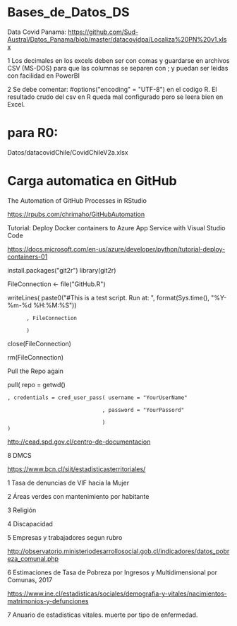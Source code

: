 # Bases_de_Datos_DS

Data Covid Panama:
https://github.com/Sud-Austral/Datos_Panama/blob/master/datacovidpa/Localiza%20PN%20v1.xlsx

1 Los decimales en los excels deben ser con comas y guardarse en archivos CSV (MS-DOS) para que 
las columnas se separen con ; y puedan ser leidas con facilidad en PowerBI

2 Se debe comentar: #options("encoding" = "UTF-8") en el codigo R. El resultado crudo del csv 
en R queda mal configurado pero se leera bien en Excel.

# para R0:

Datos/datacovidChile/CovidChileV2a.xlsx 

# Carga automatica en GitHub

The Automation of GitHub Processes in RStudio

https://rpubs.com/chrimaho/GitHubAutomation

Tutorial: Deploy Docker containers to Azure App Service with Visual Studio Code

https://docs.microsoft.com/en-us/azure/developer/python/tutorial-deploy-containers-01


install.packages("git2r")
library(git2r)

FileConnection <- file("GitHub.R")

writeLines( paste0("#This is a test script. Run at: ", format(Sys.time(), "%Y-%m-%d %H:%M:%S"))

          , FileConnection
          
          )
          
close(FileConnection)

rm(FileConnection)

Pull the Repo again

pull( repo = getwd()

    , credentials = cred_user_pass( username = "YourUserName" 
    
                                  , password = "YourPassord"  
                                  
                                  )                           
    )


<!---
https://rpubs.com/chrimaho/GitHubAutomation
% ![](mongodb.png)
-->
http://cead.spd.gov.cl/centro-de-documentacion

8 DMCS

https://www.bcn.cl/siit/estadisticasterritoriales/

1 Tasa de denuncias de VIF hacia la Mujer

2 Áreas verdes con mantenimiento por habitante

3 Religión

4 Discapacidad

5 Empresas y trabajadores segun rubro

http://observatorio.ministeriodesarrollosocial.gob.cl/indicadores/datos_pobreza_comunal.php

6 Estimaciones de Tasa de Pobreza por Ingresos y Multidimensional por Comunas, 2017

https://www.ine.cl/estadisticas/sociales/demografia-y-vitales/nacimientos-matrimonios-y-defunciones

7 Anuario de estadisticas vitales. muerte por tipo de enfermedad.

